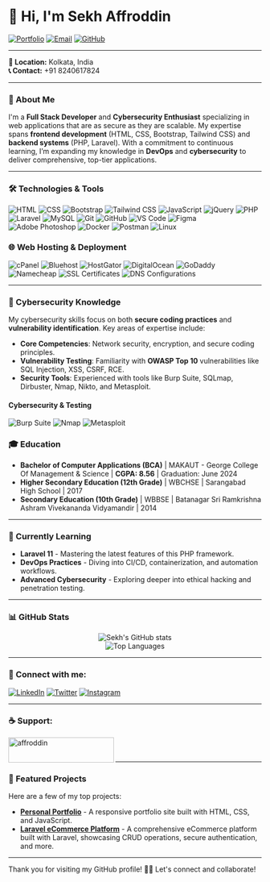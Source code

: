 # 👋 Hi, I'm Sekh Affroddin
[![Portfolio](https://img.shields.io/badge/Portfolio-Website-0C71E0?style=for-the-badge&logo=netlify&logoColor=white&labelColor=0C71E0&label=Portfolio)](https://affroddin.netlify.app) 
[![Email](https://img.shields.io/badge/Email-skaffroddin4@gmail.com-EA4335?style=for-the-badge&logo=gmail&logoColor=white&labelColor=EA4335&label=Email)](mailto:skaffroddin4@gmail.com) 
[![GitHub](https://img.shields.io/badge/GitHub-skaffroddin-181717?style=for-the-badge&logo=github&logoColor=white&labelColor=181717&label=GitHub)](https://github.com/skaffroddin?tab=repositories)

---

**📍 Location:** Kolkata, India  
**📞 Contact:** +91 8240617824

---

### 🌟 About Me  
I'm a **Full Stack Developer** and **Cybersecurity Enthusiast** specializing in web applications that are as secure as they are scalable. My expertise spans **frontend development** (HTML, CSS, Bootstrap, Tailwind CSS) and **backend systems** (PHP, Laravel). With a commitment to continuous learning, I’m expanding my knowledge in **DevOps** and **cybersecurity** to deliver comprehensive, top-tier applications.

---

### 🛠️ Technologies & Tools  
<div>
  <img src="https://img.shields.io/badge/HTML-E34F26?style=for-the-badge&logo=html5&logoColor=white&labelColor=E34F26" alt="HTML">
  <img src="https://img.shields.io/badge/CSS-1572B6?style=for-the-badge&logo=css3&logoColor=white&labelColor=1572B6" alt="CSS">
  <img src="https://img.shields.io/badge/Bootstrap-563D7C?style=for-the-badge&logo=bootstrap&logoColor=white&labelColor=563D7C" alt="Bootstrap">
  <img src="https://img.shields.io/badge/Tailwind%20CSS-06B6D4?style=for-the-badge&logo=tailwind-css&logoColor=white&labelColor=06B6D4" alt="Tailwind CSS">
  <img src="https://img.shields.io/badge/JavaScript-F7DF1E?style=for-the-badge&logo=javascript&logoColor=white&labelColor=F7DF1E" alt="JavaScript">
  <img src="https://img.shields.io/badge/jQuery-0769AD?style=for-the-badge&logo=jquery&logoColor=white&labelColor=0769AD" alt="jQuery">
  <img src="https://img.shields.io/badge/PHP-777BB4?style=for-the-badge&logo=php&logoColor=white&labelColor=777BB4" alt="PHP">
  <img src="https://img.shields.io/badge/Laravel-FF2D20?style=for-the-badge&logo=laravel&logoColor=white&labelColor=FF2D20" alt="Laravel">
  <img src="https://img.shields.io/badge/MySQL-4479A1?style=for-the-badge&logo=mysql&logoColor=white&labelColor=4479A1" alt="MySQL">
  <img src="https://img.shields.io/badge/Git-F05032?style=for-the-badge&logo=git&logoColor=white&labelColor=F05032" alt="Git">
  <img src="https://img.shields.io/badge/GitHub-181717?style=for-the-badge&logo=github&logoColor=white&labelColor=181717" alt="GitHub">
  <img src="https://img.shields.io/badge/VS%20Code-007ACC?style=for-the-badge&logo=visual-studio-code&logoColor=white&labelColor=007ACC" alt="VS Code">
  <img src="https://img.shields.io/badge/Figma-F24E1E?style=for-the-badge&logo=figma&logoColor=white&labelColor=F24E1E" alt="Figma">
  <img src="https://img.shields.io/badge/Photoshop-31A8FF?style=for-the-badge&logo=adobe-photoshop&logoColor=white&labelColor=31A8FF" alt="Adobe Photoshop">
  <img src="https://img.shields.io/badge/Docker-2496ED?style=for-the-badge&logo=docker&logoColor=white&labelColor=2496ED" alt="Docker">
  <img src="https://img.shields.io/badge/Postman-FF6C37?style=for-the-badge&logo=postman&logoColor=white&labelColor=FF6C37" alt="Postman">
  <img src="https://img.shields.io/badge/Linux-FFCC00?style=for-the-badge&logo=linux&logoColor=white&labelColor=FFCC00" alt="Linux">
</div>

### 🌐 Web Hosting & Deployment  
<div>
  <img src="https://img.shields.io/badge/cPanel-1D2D50?style=for-the-badge&logo=cpanel&logoColor=white" alt="cPanel">
  <img src="https://img.shields.io/badge/Bluehost-003B5C?style=for-the-badge&logo=bluehost&logoColor=white" alt="Bluehost">
  <img src="https://img.shields.io/badge/HostGator-0A82D1?style=for-the-badge&logo=hostgator&logoColor=white" alt="HostGator">
  <img src="https://img.shields.io/badge/DigitalOcean-0080FF?style=for-the-badge&logo=digitalocean&logoColor=white" alt="DigitalOcean">
  <img src="https://img.shields.io/badge/GoDaddy-0075B6?style=for-the-badge&logo=godaddy&logoColor=white" alt="GoDaddy">
  <img src="https://img.shields.io/badge/Namecheap-FF6600?style=for-the-badge&logo=namecheap&logoColor=white" alt="Namecheap">
  <img src="https://img.shields.io/badge/SSL%20Certificates-0072C6?style=for-the-badge&logo=ssl&logoColor=white" alt="SSL Certificates">
  <img src="https://img.shields.io/badge/DNS%20Configurations-FFA500?style=for-the-badge&logo=dns&logoColor=white" alt="DNS Configurations">
</div>

---

### 🔐 Cybersecurity Knowledge  
My cybersecurity skills focus on both **secure coding practices** and **vulnerability identification**. Key areas of expertise include:  
- **Core Competencies**: Network security, encryption, and secure coding principles.  
- **Vulnerability Testing**: Familiarity with **OWASP Top 10** vulnerabilities like SQL Injection, XSS, CSRF, RCE.  
- **Security Tools**: Experienced with tools like Burp Suite, SQLmap, Dirbuster, Nmap, Nikto, and Metasploit.

#### **Cybersecurity & Testing**  
<div>
  <img src="https://img.shields.io/badge/Burp%20Suite-FF5700?style=for-the-badge&logo=burp-suite&logoColor=white" alt="Burp Suite">
  <img src="https://img.shields.io/badge/Nmap-494B8C?style=for-the-badge&logo=nmap&logoColor=white" alt="Nmap">
  <img src="https://img.shields.io/badge/Metasploit-175D8D?style=for-the-badge&logo=metasploit&logoColor=white" alt="Metasploit">
</div>

### 🎓 Education  
- **Bachelor of Computer Applications (BCA)** | MAKAUT - George College Of Management & Science | **CGPA: 8.56** | Graduation: June 2024  
- **Higher Secondary Education (12th Grade)** | WBCHSE | Sarangabad High School | 2017  
- **Secondary Education (10th Grade)** | WBBSE | Batanagar Sri Ramkrishna Ashram Vivekananda Vidyamandir | 2014

---

### 🌱 Currently Learning  
- **Laravel 11** - Mastering the latest features of this PHP framework.  
- **DevOps Practices** - Diving into CI/CD, containerization, and automation workflows.  
- **Advanced Cybersecurity** - Exploring deeper into ethical hacking and penetration testing.

---

### 📊 GitHub Stats  
<div align="center">
  
  ![Sekh's GitHub stats](https://github-readme-stats.vercel.app/api?username=skaffroddin&show_icons=true&theme=radical&hide=issues,prs)  
  ![Top Languages](https://github-readme-stats.vercel.app/api/top-langs/?username=skaffroddin&layout=compact&theme=radical)

</div>

---

### 📱 Connect with me:  
<p align="left">
  <a href="https://www.linkedin.com/in/sekh-affroddin/" target="_blank"><img src="https://img.shields.io/badge/LinkedIn-%230A66C2?style=for-the-badge&logo=linkedin&logoColor=white" alt="LinkedIn"></a>
  <a href="https://twitter.com/skaffroddin" target="_blank"><img src="https://img.shields.io/badge/Twitter-1DA1F2?style=for-the-badge&logo=twitter&logoColor=white" alt="Twitter"></a>
  <a href="https://www.instagram.com/skaffroddin/" target="_blank"><img src="https://img.shields.io/badge/Instagram-E4405F?style=for-the-badge&logo=instagram&logoColor=white" alt="Instagram"></a>
</p>

---

### ☕ Support:  
<p><a href="https://www.buymeacoffee.com/affroddin"> 
    <img align="left" src="https://cdn.buymeacoffee.com/buttons/v2/default-yellow.png" height="50" width="210" alt="affroddin" />
</a></p><br><br>

---

### 🚀 Featured Projects  
Here are a few of my top projects:  
- [**Personal Portfolio**](https://github.com/skaffroddin/portfolio) - A responsive portfolio site built with HTML, CSS, and JavaScript.  
- [**Laravel eCommerce Platform**](https://github.com/skaffroddin/laravel-ecommerce) - A comprehensive eCommerce platform built with Laravel, showcasing CRUD operations, secure authentication, and more.

---

Thank you for visiting my GitHub profile! 👨‍💻 Let's connect and collaborate!  
